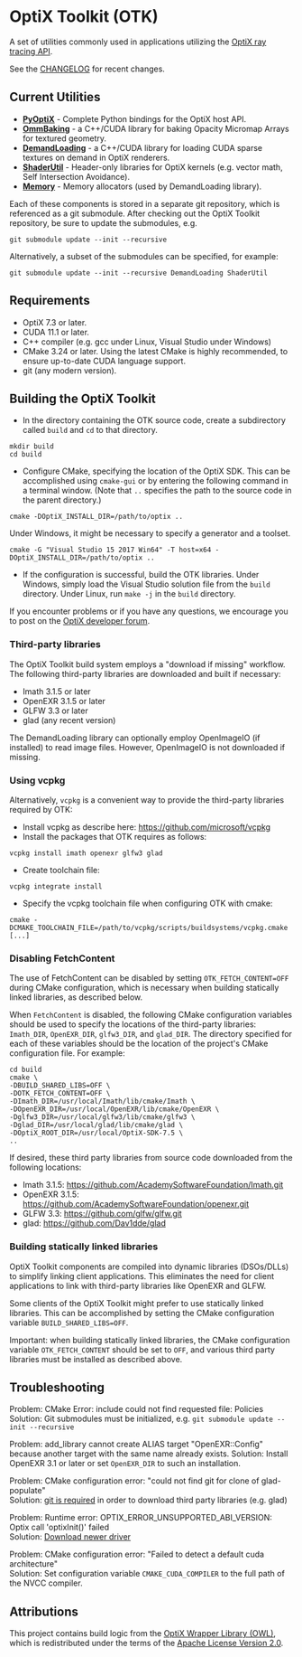 
# OptiX Toolkit (OTK)

A set of utilities commonly used in applications utilizing the [OptiX ray tracing API](https://developer.nvidia.com/rtx/ray-tracing/optix).

See the [CHANGELOG](https://github.com/NVIDIA/optix-toolkit/CHANGELOG.md) for recent changes.

## Current Utilities
- **[PyOptiX](https://github.com/NVIDIA/otk-pyoptix)** - Complete Python bindings for the OptiX host API.
- **[OmmBaking](https://github.com/NVIDIA/otk-omm-baking)** - a C++/CUDA library for baking Opacity Micromap Arrays for textured geometry.
- **[DemandLoading](https://github.com/NVIDIA/otk-demand-loading)** -  a C++/CUDA library for loading CUDA sparse textures on demand in OptiX renderers.
- **[ShaderUtil](https://github.com/NVIDIA/otk-shader-util)** - Header-only libraries for OptiX kernels (e.g. vector math, Self Intersection Avoidance).
- **[Memory](https://github.com/NVIDIA/otk-memory)** - Memory allocators (used by DemandLoading library).

Each of these components is stored in a separate git repository, which is referenced as a git submodule.
After checking out the OptiX Toolkit repository, be sure to update the submodules, e.g.
```
git submodule update --init --recursive
```
Alternatively, a subset of the submodules can be specified, for example:
```
git submodule update --init --recursive DemandLoading ShaderUtil
```

## Requirements

- OptiX 7.3 or later.
- CUDA 11.1 or later.
- C++ compiler (e.g. gcc under Linux, Visual Studio under Windows)
- CMake 3.24 or later.  Using the latest CMake is highly recommended, to ensure up-to-date CUDA
language support.
- git (any modern version).

## Building the OptiX Toolkit

- In the directory containing the OTK source code, create a subdirectory called `build` and `cd` to that directory.
```
mkdir build
cd build
```
- Configure CMake, specifying the location of the OptiX SDK.  This can be accomplished using `cmake-gui` or by entering the following command in a terminal window.  (Note that `..` specifies the path to the source code in the parent directory.)
```
cmake -DOptiX_INSTALL_DIR=/path/to/optix ..
```
Under Windows, it might be necessary to specify a generator and a toolset.  
```
cmake -G "Visual Studio 15 2017 Win64" -T host=x64 -DOptiX_INSTALL_DIR=/path/to/optix ..
```
- If the configuration is successful, build the OTK libraries.  Under Windows, simply load the Visual Studio solution file from the `build` directory.  Under Linux, run `make -j` in the `build` directory.

If you encounter problems or if you have any questions, we encourage you to post on the [OptiX developer forum](https://forums.developer.nvidia.com/c/gaming-and-visualization-technologies/visualization/optix/167).

### Third-party libraries

The OptiX Toolkit build system employs a "download if missing" workflow.  The following third-party libraries
are downloaded and built if necessary:
- Imath 3.1.5 or later
- OpenEXR 3.1.5 or later
- GLFW 3.3 or later
- glad (any recent version)

The DemandLoading library can optionally employ OpenImageIO (if installed) to read image files.
However, OpenImageIO is not downloaded if missing.

### Using vcpkg

Alternatively, `vcpkg` is a convenient way to provide the third-party libraries required by OTK:
- Install vcpkg as describe here:  https://github.com/microsoft/vcpkg
- Install the packages that OTK requires as follows:
```
vcpkg install imath openexr glfw3 glad
```
- Create toolchain file:
```
vcpkg integrate install
```
- Specify the vcpkg toolchain file when configuring OTK with cmake:
```
cmake -DCMAKE_TOOLCHAIN_FILE=/path/to/vcpkg/scripts/buildsystems/vcpkg.cmake [...]
```

### Disabling FetchContent

The use of FetchContent can be disabled by setting `OTK_FETCH_CONTENT=OFF` during CMake configuration,
which is necessary when building statically linked libraries, as described below.

When `FetchContent` is disabled, the following CMake configuration variables should be used to
specify the locations of the third-party libraries: `Imath_DIR`, `OpenEXR_DIR`, `glfw3_DIR`, and
`glad_DIR`.  The directory specified for each of these variables should be the location of the
project's CMake configuration file.  For example:
```
cd build
cmake \
-DBUILD_SHARED_LIBS=OFF \
-DOTK_FETCH_CONTENT=OFF \
-DImath_DIR=/usr/local/Imath/lib/cmake/Imath \
-DOpenEXR_DIR=/usr/local/OpenEXR/lib/cmake/OpenEXR \
-Dglfw3_DIR=/usr/local/glfw3/lib/cmake/glfw3 \
-Dglad_DIR=/usr/local/glad/lib/cmake/glad \
-DOptiX_ROOT_DIR=/usr/local/OptiX-SDK-7.5 \
..
```

If desired, these third party libraries from source code downloaded from the following locations:

- Imath 3.1.5: https://github.com/AcademySoftwareFoundation/Imath.git
- OpenEXR 3.1.5: https://github.com/AcademySoftwareFoundation/openexr.git
- GLFW 3.3: https://github.com/glfw/glfw.git
- glad: https://github.com/Dav1dde/glad

### Building statically linked libraries

OptiX Toolkit components are compiled into dynamic libraries (DSOs/DLLs) to simplify linking client
applications.  This eliminates the need for client applications to link with third-party libraries
like OpenEXR and GLFW.

Some clients of the OptiX Toolkit might prefer to use statically linked libraries.  This can be accomplished
by setting the CMake configuration variable `BUILD_SHARED_LIBS=OFF`.

Important: when building statically linked libraries, the CMake configuration variable
`OTK_FETCH_CONTENT` should be set to `OFF`, and various third party libraries must be installed as
described above.

## Troubleshooting

Problem: CMake Error: include could not find requested file: Policies
Solution: Git submodules must be initialized, e.g. `git submodule update --init --recursive`

Problem: add_library cannot create ALIAS target "OpenEXR::Config" because another target with the same name already exists.
Solution: Install OpenEXR 3.1 or later or set `OpenEXR_DIR` to such an installation.

Problem: CMake configuration error: "could not find git for clone of glad-populate" <br>
Solution: [git is required](https://git-scm.com/download) in order to download third party libraries (e.g. glad)

Problem: Runtime error: OPTIX_ERROR_UNSUPPORTED_ABI_VERSION: Optix call 'optixInit()' failed <br>
Solution: [Download newer driver](https://www.nvidia.com/download)

Problem: CMake configuration error: "Failed to detect a default cuda architecture" <br>
Solution: Set configuration variable `CMAKE_CUDA_COMPILER` to the full path of the NVCC compiler.

## Attributions

This project contains build logic from the
[OptiX Wrapper Library (OWL)](https://github.com/owl-project/owl),
which is redistributed under the terms of the
[Apache License Version 2.0](https://github.com/owl-project/owl/blob/master/LICENSE).
